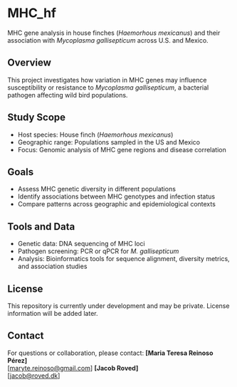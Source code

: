# MHC_hf
MHC gene analysis in house finches (*Haemorhous mexicanus*) and their association with *Mycoplasma gallisepticum* across U.S. and Mexico.

## Overview
This project investigates how variation in MHC genes may influence susceptibility or resistance to *Mycoplasma gallisepticum*, a bacterial pathogen affecting wild bird populations.

## Study Scope
- Host species: House finch (*Haemorhous mexicanus*)
- Geographic range: Populations sampled in the US and Mexico
- Focus: Genomic analysis of MHC gene regions and disease correlation

## Goals
- Assess MHC genetic diversity in different populations
- Identify associations between MHC genotypes and infection status
- Compare patterns across geographic and epidemiological contexts

## Tools and Data
- Genetic data: DNA sequencing of MHC loci
- Pathogen screening: PCR or qPCR for *M. gallisepticum*
- Analysis: Bioinformatics tools for sequence alignment, diversity metrics, and association studies

## License
This repository is currently under development and may be private. License information will be added later.

## Contact
For questions or collaboration, please contact:
**[Maria Teresa Reinoso Pérez]**  
[maryte.reinoso@gmail.com]
**[Jacob Roved]**  
[jacob@roved.dk]
